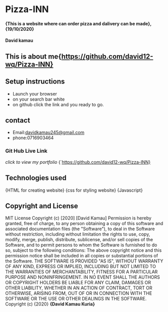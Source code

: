 # Pizza-INN
#### {This is a website where can order pizza and dalivery  can be made}, {19/10/2020}
#### David kamau  
This is about me{https://github.com/david12-wq/Pizza-INN}
---
## Setup instructions
* Launch your browser
* on your search bar white 
* on github click the link and you ready to go.
## contact
* Email:davidkamau245@gmail.com
* phone:0716903464
### Git Hub Live Link
*click to view my portfolio*
 {`https://github.com/david12-wq/Pizza-INN}
 ## Technologies used
 {HTML for creating website}
 {css for styling website}
 {Javascript}
## Copyright and License
MIT License
Copyright (c) [2020] [David Kamau]
Permission is hereby granted, free of charge, to any person obtaining a copy
of this software and associated documentation files (the "Software"), to deal
in the Software without restriction, including without limitation the rights
to use, copy, modify, merge, publish, distribute, sublicense, and/or sell
copies of the Software, and to permit persons to whom the Software is
furnished to do so, subject to the following conditions:
The above copyright notice and this permission notice shall be included in all
copies or substantial portions of the Software.
THE SOFTWARE IS PROVIDED "AS IS", WITHOUT WARRANTY OF ANY KIND, EXPRESS OR
IMPLIED, INCLUDING BUT NOT LIMITED TO THE WARRANTIES OF MERCHANTABILITY,
FITNESS FOR A PARTICULAR PURPOSE AND NONINFRINGEMENT. IN NO EVENT SHALL THE
AUTHORS OR COPYRIGHT HOLDERS BE LIABLE FOR ANY CLAIM, DAMAGES OR OTHER
LIABILITY, WHETHER IN AN ACTION OF CONTRACT, TORT OR OTHERWISE, ARISING FROM,
OUT OF OR IN CONNECTION WITH THE SOFTWARE OR THE USE OR OTHER DEALINGS IN THE
SOFTWARE.
Copyright (c) {2020} **{David Kamau Kuria}**